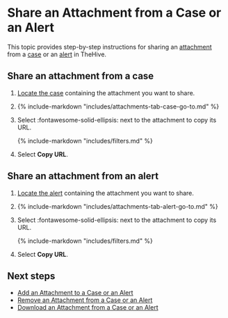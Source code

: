 # Share an Attachment from a Case or an Alert

This topic provides step-by-step instructions for sharing an [attachment](../../../analyst-corner/cases/attachments/about-attachments.md) from a [case](../about-cases.md) or an [alert](../../alerts/about-alerts.md) in TheHive.

## Share an attachment from a case

1. [Locate the case](../search-for-cases/find-a-case.md) containing the attachment you want to share.

2. {% include-markdown "includes/attachments-tab-case-go-to.md" %}

3. Select :fontawesome-solid-ellipsis: next to the attachment to copy its URL.

    {% include-markdown "includes/filters.md" %}

4. Select **Copy URL**.

## Share an attachment from an alert

1. [Locate the alert](../../alerts/search-for-alerts/find-an-alert.md) containing the attachment you want to share.

2. {% include-markdown "includes/attachments-tab-alert-go-to.md" %}

3. Select :fontawesome-solid-ellipsis: next to the attachment to copy its URL.

    {% include-markdown "includes/filters.md" %}

4. Select **Copy URL**.

<h2>Next steps</h2>

* [Add an Attachment to a Case or an Alert](add-an-attachment-case-alert.md)
* [Remove an Attachment from a Case or an Alert](remove-an-attachment-case-alert.md)
* [Download an Attachment from a Case or an Alert](download-an-attachment-case-alert.md)